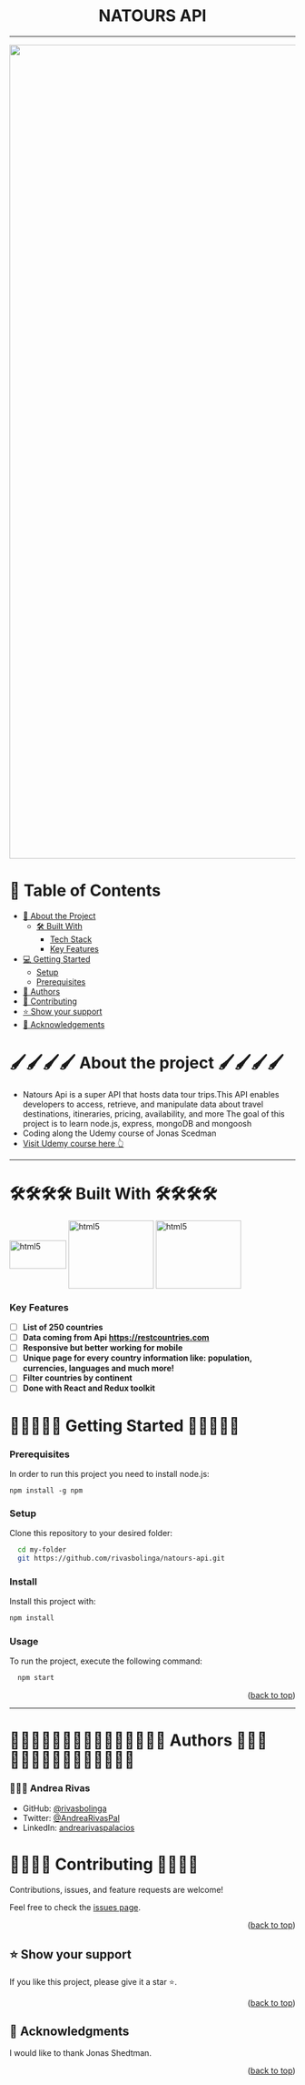 <div align="center">

# NATOURS API
----
<img width="1431" alt="Screenshot 2023-08-26 at 17 30 47" src="https://github.com/rivasbolinga/natours-api/assets/103900838/3d0002de-fd62-4b50-ac3e-79244498951e">
</div>

<!-- TABLE OF CONTENTS -->

# 📗 Table of Contents

- [📖 About the Project](#about-project)
  - [🛠 Built With](#built-with)
    - [Tech Stack](#tech-stack)
    - [Key Features](#key-features)
- [💻 Getting Started](#getting-started)
  - [Setup](#setup)
  - [Prerequisites](#prerequisites)
- [👥 Authors](#authors)
- [🤝 Contributing](#contributing)
- [⭐️ Show your support](#support)
- [🙏 Acknowledgements](#acknowledgements)

<!-- ABOUT THE PROJECT -->

# 🖌️🖌️🖌️🖌️ About the project <a name="getting-started"></a> 🖌️🖌️🖌️🖌️

<ul><li> Natours Api is a super API that hosts data tour trips.This API enables developers to access, retrieve, and manipulate data about travel destinations, itineraries, pricing, availability, and more The goal of this project is to learn node.js, express, mongoDB and mongoosh</li>
<li>Coding along the Udemy course of Jonas Scedman</li><li> <a href='https://www.udemy.com/course/nodejs-express-mongodb-bootcamp'>  Visit Udemy course here 👆</a></li></ul>

----
  
# 🛠🛠🛠🛠 Built With 🛠🛠🛠🛠<a name="built-with"></a>


<a href="https://nodejs.org/en" target="_blank"><img align="center" src="https://upload.wikimedia.org/wikipedia/commons/d/d9/Node.js_logo.svg" alt="html5" width="100" height="50"/></a>
<a href="https://www.mongodb.com/" target="_blank"><img align="center" src="https://upload.wikimedia.org/wikipedia/commons/9/93/MongoDB_Logo.svg" alt="html5" width="150" height="120"/></a>
<a href="https://expressjs.com/" target="_blank"><img align="center" src="https://upload.wikimedia.org/wikipedia/commons/6/64/Expressjs.png" alt="html5" width="150" height="120"/></a>


<!-- Features -->
### Key Features <a name="key-features"></a>

<!-- > Describe between 1-3 key features of the application.-->

- [ ] **List of 250 countries**
- [ ] **Data coming from Api https://restcountries.com**
- [ ] **Responsive but better working for mobile**
- [ ] **Unique page for every country information like: population, currencies, languages and much more!**
- [ ] **Filter countries by continent**
- [ ] **Done with React and Redux toolkit**   

<!-- GETTING STARTED -->

# 🚀🚀🚀🚀🚀 Getting Started  🚀🚀🚀🚀🚀<a name="getting-started"></a>

### Prerequisites

In order to run this project you need to install node.js: 

```
npm install -g npm
```


### Setup

Clone this repository to your desired folder:


```sh
  cd my-folder
  git https://github.com/rivasbolinga/natours-api.git
```


### Install

Install this project with:


```sh
npm install
```


### Usage

To run the project, execute the following command:


```sh
  npm start
```

<p align="right">(<a href="#readme-top">back to top</a>)</p>

----

<!-- AUTHORS -->

# 👩🏽‍💻👩🏽‍💻👩🏽‍💻👩🏽‍💻👩🏽‍💻 Authors 👩🏽‍💻👩🏽‍💻👩🏽‍💻👩🏽‍💻👩🏽‍💻 <a name="authors"></a>


 ### 💁🏽‍♀️ **Andrea Rivas**


- GitHub: [@rivasbolinga](https://github.com/rivasbolinga)
- Twitter: [@AndreaRivasPal](https://twitter.com/AndreaRivasPal)
- LinkedIn: [andrearivaspalacios](https://www.linkedin.com/in/andrearivaspalacios/)<!-- CONTRIBUTING -->

# 🤝🤝🤝🤝 Contributing 🤝🤝🤝🤝<a name="contributing"></a>

Contributions, issues, and feature requests are welcome!

Feel free to check the [issues page](./).

<p align="right">(<a href="#readme-top">back to top</a>)</p>

<!-- SUPPORT -->

## ⭐️ Show your support <a name="support"></a>

If you like this project, please give it a star ⭐️.

<p align="right">(<a href="#readme-top">back to top</a>)</p>

<!-- ACKNOWLEDGEMENTS -->

## 🙏 Acknowledgments <a name="acknowledgements"></a>

I would like to thank Jonas Shedtman.

<p align="right">(<a href="#readme-top">back to top</a>)</p>
